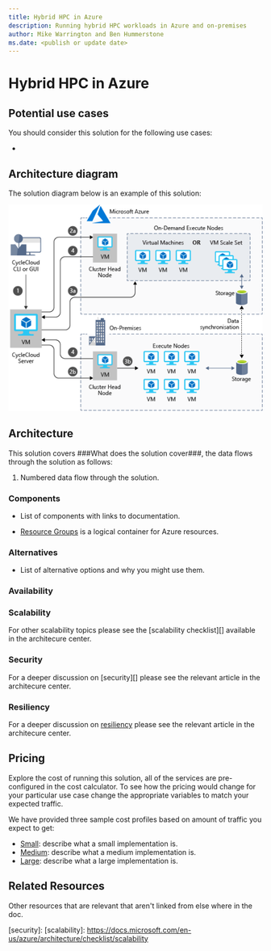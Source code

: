 ```yaml
---
title: Hybrid HPC in Azure
description: Running hybrid HPC workloads in Azure and on-premises
author: Mike Warrington and Ben Hummerstone
ms.date: <publish or update date>
---
```

# Hybrid HPC in Azure



## Potential use cases

You should consider this solution for the following use cases:

* 

## Architecture diagram

The solution diagram below is an example of this solution:

![Architecture overview of the components involved in a Hybrid HPC solution using CycleCloud][architecture]

## Architecture

This solution covers ###What does the solution cover###, the data flows through the solution as follows:

1. Numbered data flow through the solution.

### Components

* List of components with links to documentation.

* [Resource Groups][resource-groups] is a logical container for Azure resources.

### Alternatives

* List of alternative options and why you might use them.

### Availability

### Scalability

For other scalability topics please see the  [scalability checklist][] available in the architecure center.

### Security

For a deeper discussion on [security][] please see the relevant article in the architecure center.

### Resiliency

For a deeper discussion on [resiliency][] please see the relevant article in the architecure center.

## Pricing

Explore the cost of running this solution, all of the services are pre-configured in the cost calculator.  To see how the pricing would change for your particular use case change the appropriate variables to match your expected traffic.

We have provided three sample cost profiles based on amount of traffic you expect to get:

* [Small][small-pricing]: describe what a small implementation is.
* [Medium][medium-pricing]: describe what a medium implementation is.
* [Large][large-pricing]: describe what a large implementation is.

## Related Resources

Other resources that are relevant that aren't linked from else where in the doc.

<!-- links -->
[small-pricing]: https://azure.com/e/
[medium-pricing]: https://azure.com/e/
[large-pricing]: https://azure.com/e/
[architecture]: ./media/hybrid-hpc-ref-arch.png
[resource-groups]: https://docs.microsoft.com/en-us/azure/azure-resource-manager/resource-group-overview
[resiliency]: https://docs.microsoft.com/en-us/azure/architecture/resiliency/
[security]:
[scalability]: https://docs.microsoft.com/en-us/azure/architecture/checklist/scalability